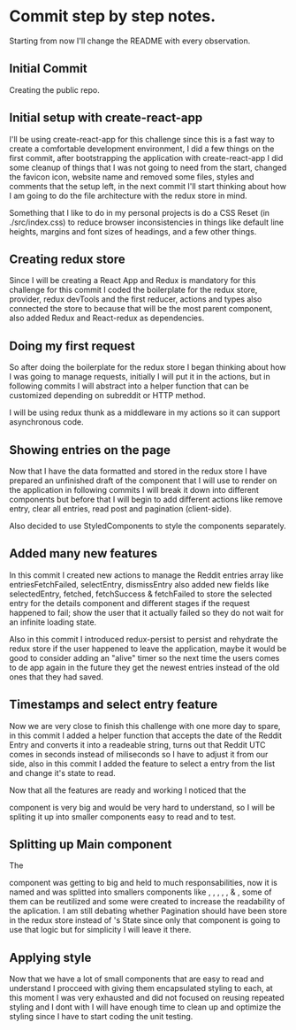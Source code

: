# Commit step by step notes.

Starting from now I'll change the README with every observation.

## Initial Commit

Creating the public repo.

## Initial setup with create-react-app

I'll be using create-react-app for this challenge since this is a fast way to create a comfortable development environment, I did a few things on the first commit, after bootstrapping the application with create-react-app I did some cleanup of things that I was not going to need from the start, changed the favicon icon, website name and removed some files, styles and comments that the setup left, in the next commit I'll start thinking about how I am going to do the file architecture with the redux store in mind.

Something that I like to do in my personal projects is do a CSS Reset (in ./src/index.css) to reduce browser inconsistencies in things like default line heights, margins and font sizes of headings, and a few other things.

## Creating redux store

Since I will be creating a React App and Redux is mandatory for this challenge for this commit I coded the boilerplate for the redux store, provider, redux devTools and the first reducer, actions and types also connected the store to <App> because that will be the most parent component, also added Redux and React-redux as dependencies.

## Doing my first request

So after doing the boilerplate for the redux store I began thinking about how I was going to manage requests, initially I will put it in the actions, but in following commits I will abstract into a helper function that can be customized depending on subreddit or HTTP method.

I will be using redux thunk as a middleware in my actions so it can support asynchronous code.

## Showing entries on the page

Now that I have the data formatted and stored in the redux store I have prepared an unfinished draft of the component that I will use to render on the application in following commits I will break it down into different components but before that I will begin to add different actions like remove entry, clear all entries, read post and pagination (client-side).

Also decided to use StyledComponents to style the components separately.

## Added many new features

In this commit I created new actions to manage the Reddit entries array like entriesFetchFailed, selectEntry, dismissEntry also added new fields like selectedEntry, fetched, fetchSuccess & fetchFailed to store the selected entry for the details component and different stages if the request happened to fail; show the user that it actually failed so they do not wait for an infinite loading state.

Also in this commit I introduced redux-persist to persist and rehydrate the redux store if the user happened to leave the application, maybe it would be good to consider adding an "alive" timer so the next time the users comes to de app again in the future they get the newest entries instead of the old ones that they had saved.

## Timestamps and select entry feature

Now we are very close to finish this challenge with one more day to spare, in this commit I added a helper function that accepts the date of the Reddit Entry and converts it into a readeable string, turns out that Reddit UTC comes in seconds instead of miliseconds so I have to adjust it from our side, also in this commit I added the feature to select a entry from the list and change it's state to read.

Now that all the features are ready and working I noticed that the <Main> component is very big and would be very hard to understand, so I will be spliting it up into smaller components easy to read and to test.

## Splitting up Main component

The <Main> component was getting to big and held to much responsabilities, now it is named <List> and was splitted into smallers components like <Entry>, <EntryBody>, <EntryFooter>, <EntryHeader>, <ErrorMessage>, <Loading> & <Pagination>, some of them can be reutilized and some were created to increase the readability of the aplication. I am still debating whether Pagination should have been store in the redux store instead of <List>'s State since only that component is going to use that logic but for simplicity I will leave it there. 

## Applying style

Now that we have a lot of small components that are easy to read and understand I procceed with giving them encapsulated styling to each, at this moment I was very exhausted and did not focused on reusing repeated styling and I dont with I will have enough time to clean up and optimize the styling since I have to start coding the unit testing.